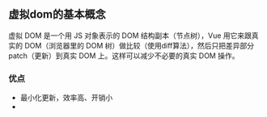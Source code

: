 ## 虚拟dom的基本概念
虚拟 DOM 是一个用 JS 对象表示的 DOM 结构副本（节点树），Vue 用它来跟真实的 DOM（浏览器里的 DOM 树）做比较（使用diff算法），然后只把差异部分 patch（更新）到真实 DOM 上。这样可以减少不必要的真实 DOM 操作。

### 优点
- 最小化更新，效率高、开销小
- 